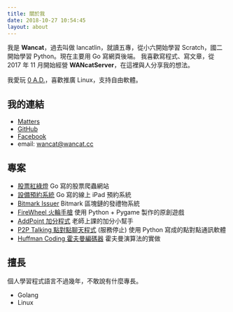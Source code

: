 ```yaml
---
title: 關於我
date: 2018-10-27 10:54:45
layout: about
---
```

我是 **Wancat**，過去叫做 lancatlin，就讀五專，從小六開始學習 Scratch，國二開始學習 Python。現在主要用 Go 寫網頁後端。
我喜歡寫程式、寫文章，從 2017 年 11 月開始經營 **WANcatServer**，在這裡與人分享我的想法。

我愛玩 [0 A.D.](https://play0ad.com)，喜歡推廣 Linux，支持自由軟體。

## 我的連結
* [Matters](https://matters.news/@wancat/)
* [GitHub](https://github.com/lancatlin)
* [Facebook](https://facebook.com/wancatserver)
* email: wancat@wancat.cc

## 專案
* [股票紅綠燈](https://stock.wancat.cc) Go 寫的股票爬蟲網站
* [設備預約系統](https://github.com/lancatlin/DeviceBooking) Go 寫的線上 iPad 預約系統
* [Bitmark Issuer](https://github.com/lancatlin/bitmark-issuer) Bitmark 區塊鏈的發禮物系統
* [FireWheel 火輪手槍](https://github.com/lancatlin/FireWheel) 使用 Python + Pygame 製作的原創遊戲
* [AddPoint 加分程式](https://github.com/lancatlin/AddPoint) 老師上課的加分小幫手
* [P2P Talking 點對點聊天程式](https://github.com/lancatlin/p2p-) (服務停止) 使用 Python 寫成的點對點通訊軟體
* [Huffman Coding 霍夫曼編碼器](github.com/lancatlin/huffman) 霍夫曼演算法的實做

## 擅長
個人學習程式語言不過幾年，不敢說有什麼專長。
* Golang
* Linux
